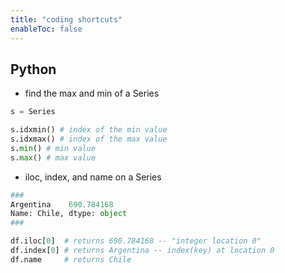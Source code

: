 ```yaml
---
title: "coding shortcuts"
enableToc: false
---
```


## Python

- find the max and min of a Series
```python
s = Series

s.idxmin() # index of the min value
s.idxmax() # index of the max value
s.min() # min value
s.max() # max value
```

- iloc, index, and name on a Series
```python
###
Argentina    690.784168
Name: Chile, dtype: object
###

df.iloc[0]  # returns 690.784168 -- "integer location 0"
df.index[0] # returns Argentina -- index(key) at location 0
df.name     # returns Chile
```